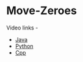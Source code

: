 # Move-Zeroes
Video links - 
- [Java](https://www.youtube.com/watch?v=ZXu9LN7CjJU)
- [Python](https://www.youtube.com/watch?v=WsCggqqEGXk)
- [Cpp](https://www.youtube.com/watch?v=VzowCWKGmio)
